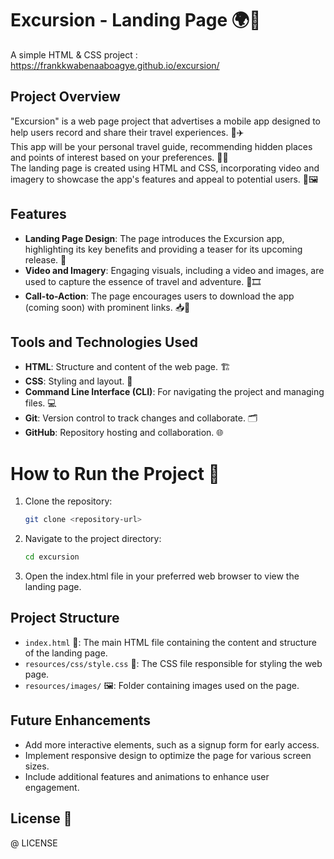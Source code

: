 # Excursion - Landing Page 🌍📱 

   A simple HTML & CSS project : https://frankkwabenaaboagye.github.io/excursion/

## Project Overview

"Excursion" is a web page project that advertises a mobile app designed to help users record and share their travel experiences. 🌟✈️  
This app will be your personal travel guide, recommending hidden places and points of interest based on your preferences. 📍✨  
The landing page is created using HTML and CSS, incorporating video and imagery to showcase the app's features and appeal to potential users. 🎥🖼️

## Features

- **Landing Page Design**: The page introduces the Excursion app, highlighting its key benefits and providing a teaser for its upcoming release. 🚀
- **Video and Imagery**: Engaging visuals, including a video and images, are used to capture the essence of travel and adventure. 🌄🎞️
- **Call-to-Action**: The page encourages users to download the app (coming soon) with prominent links. 📥🔗

## Tools and Technologies Used

- **HTML**: Structure and content of the web page. 🏗️
- **CSS**: Styling and layout. 🎨
- **Command Line Interface (CLI)**: For navigating the project and managing files. 💻
- **Git**: Version control to track changes and collaborate. 🗂️
- **GitHub**: Repository hosting and collaboration. 🌐

# How to Run the Project 🚀

1. Clone the repository:
   ```bash
   git clone <repository-url>
   ```

2. Navigate to the project directory:
   ```bash
   cd excursion
   ```
3. Open the index.html file in your preferred web browser to view the landing page.

## Project Structure
- `index.html` 📄: The main HTML file containing the content and structure of the landing page.
- `resources/css/style.css` 🎨: The CSS file responsible for styling the web page.
- `resources/images/` 🖼️: Folder containing images used on the page.

## Future Enhancements
- Add more interactive elements, such as a signup form for early access.
- Implement responsive design to optimize the page for various screen sizes.
- Include additional features and animations to enhance user engagement.

## License 📜
@ LICENSE
